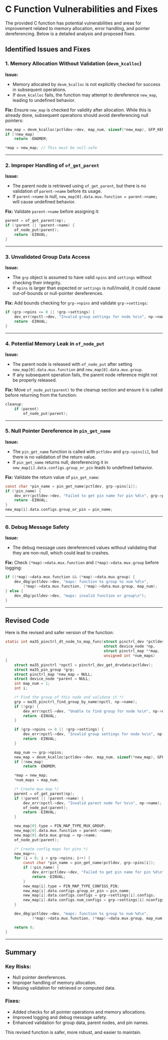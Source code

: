 # C Function Vulnerabilities and Fixes

The provided C function has potential vulnerabilities and areas for improvement related to memory allocation, error handling, and pointer dereferencing. Below is a detailed analysis and proposed fixes.

## Identified Issues and Fixes

### 1. Memory Allocation Without Validation (`devm_kcalloc`)
**Issue:**
- Memory allocated by `devm_kcalloc` is not explicitly checked for success in subsequent operations.
- If `devm_kcalloc` fails, the function may attempt to dereference `new_map`, leading to undefined behavior.

**Fix:**
Ensure `new_map` is checked for validity after allocation. While this is already done, subsequent operations should avoid dereferencing null pointers:

```c
new_map = devm_kcalloc(pctldev->dev, map_num, sizeof(*new_map), GFP_KERNEL);
if (!new_map)
    return -ENOMEM;

*map = new_map; // This must be null-safe
```

---

### 2. Improper Handling of `of_get_parent`
**Issue:**
- The parent node is retrieved using `of_get_parent`, but there is no validation of `parent->name` before its usage.
- If `parent->name` is null, `new_map[0].data.mux.function = parent->name;` will cause undefined behavior.

**Fix:**
Validate `parent->name` before assigning it:

```c
parent = of_get_parent(np);
if (!parent || !parent->name) {
    of_node_put(parent);
    return -EINVAL;
}
```

---

### 3. Unvalidated Group Data Access
**Issue:**
- The `grp` object is assumed to have valid `npins` and `settings` without checking their integrity.
- If `npins` is larger than expected or `settings` is null/invalid, it could cause out-of-bounds or null-pointer dereferences.

**Fix:**
Add bounds checking for `grp->npins` and validate `grp->settings`:

```c
if (grp->npins <= 0 || !grp->settings) {
    dev_err(npctl->dev, "Invalid group settings for node %s\n", np->name);
    return -EINVAL;
}
```

---

### 4. Potential Memory Leak in `of_node_put`
**Issue:**
- The parent node is released with `of_node_put` after setting `new_map[0].data.mux.function` and `new_map[0].data.mux.group`.
- If any subsequent operation fails, the parent node reference might not be properly released.

**Fix:**
Move `of_node_put(parent)` to the cleanup section and ensure it is called before returning from the function:

```c
cleanup:
    if (parent)
        of_node_put(parent);
```

---

### 5. Null Pointer Dereference in `pin_get_name`
**Issue:**
- The `pin_get_name` function is called with `pctldev` and `grp->pins[i]`, but there is no validation of the return value.
- If `pin_get_name` returns null, dereferencing it in `new_map[i].data.configs.group_or_pin` leads to undefined behavior.

**Fix:**
Validate the return value of `pin_get_name`:

```c
const char *pin_name = pin_get_name(pctldev, grp->pins[i]);
if (!pin_name) {
    dev_err(pctldev->dev, "Failed to get pin name for pin %d\n", grp->pins[i]);
    return -EINVAL;
}
new_map[i].data.configs.group_or_pin = pin_name;
```

---

### 6. Debug Message Safety
**Issue:**
- The debug message uses dereferenced values without validating that they are non-null, which could lead to crashes.

**Fix:**
Check `(*map)->data.mux.function` and `(*map)->data.mux.group` before logging:

```c
if ((*map)->data.mux.function && (*map)->data.mux.group) {
    dev_dbg(pctldev->dev, "maps: function %s group %s num %d\n",
        (*map)->data.mux.function, (*map)->data.mux.group, map_num);
} else {
    dev_dbg(pctldev->dev, "maps: invalid function or group\n");
}
```

---

## Revised Code

Here is the revised and safer version of the function:

```c
static int ma35_pinctrl_dt_node_to_map_func(struct pinctrl_dev *pctldev,
                                            struct device_node *np,
                                            struct pinctrl_map **map,
                                            unsigned int *num_maps)
{
    struct ma35_pinctrl *npctl = pinctrl_dev_get_drvdata(pctldev);
    struct ma35_pin_group *grp;
    struct pinctrl_map *new_map = NULL;
    struct device_node *parent = NULL;
    int map_num = 1;
    int i;

    /* Find the group of this node and validate it */
    grp = ma35_pinctrl_find_group_by_name(npctl, np->name);
    if (!grp) {
        dev_err(npctl->dev, "Unable to find group for node %s\n", np->name);
        return -EINVAL;
    }

    if (grp->npins <= 0 || !grp->settings) {
        dev_err(npctl->dev, "Invalid group settings for node %s\n", np->name);
        return -EINVAL;
    }

    map_num += grp->npins;
    new_map = devm_kcalloc(pctldev->dev, map_num, sizeof(*new_map), GFP_KERNEL);
    if (!new_map)
        return -ENOMEM;

    *map = new_map;
    *num_maps = map_num;

    /* Create mux map */
    parent = of_get_parent(np);
    if (!parent || !parent->name) {
        dev_err(npctl->dev, "Invalid parent node for %s\n", np->name);
        of_node_put(parent);
        return -EINVAL;
    }

    new_map[0].type = PIN_MAP_TYPE_MUX_GROUP;
    new_map[0].data.mux.function = parent->name;
    new_map[0].data.mux.group = np->name;
    of_node_put(parent);

    /* Create config maps for pins */
    new_map++;
    for (i = 0; i < grp->npins; i++) {
        const char *pin_name = pin_get_name(pctldev, grp->pins[i]);
        if (!pin_name) {
            dev_err(pctldev->dev, "Failed to get pin name for pin %d\n", grp->pins[i]);
            return -EINVAL;
        }
        new_map[i].type = PIN_MAP_TYPE_CONFIGS_PIN;
        new_map[i].data.configs.group_or_pin = pin_name;
        new_map[i].data.configs.configs = grp->settings[i].configs;
        new_map[i].data.configs.num_configs = grp->settings[i].nconfigs;
    }

    dev_dbg(pctldev->dev, "maps: function %s group %s num %d\n",
            (*map)->data.mux.function, (*map)->data.mux.group, map_num);

    return 0;
}
```

---

## Summary

### Key Risks:
- Null pointer dereferences.
- Improper handling of memory allocation.
- Missing validation for retrieved or computed data.

### Fixes:
- Added checks for all pointer operations and memory allocations.
- Improved logging and debug message safety.
- Enhanced validation for group data, parent nodes, and pin names.

This revised function is safer, more robust, and easier to maintain.